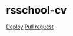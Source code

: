 # rsschool-cv
[Deploy](https://akiraqz.github.io/rsschool-cv/)
[Pull request](https://github.com/AkiraQZ/rsschool-cv/pull/9)
